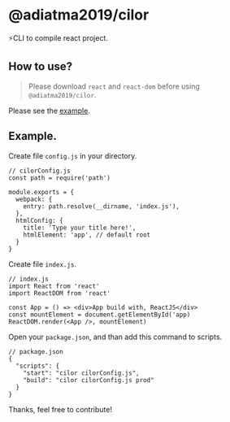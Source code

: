 # @adiatma2019/cilor

⚡️CLI to compile react project.

## How to use?

> Please download `react` and `react-dom` before using `@adiatma2019/cilor`.

Please see the [example](https://github.com/adiatma/example-use-cilor).

## Example.
Create file `config.js` in your directory.

```
// cilorConfig.js
const path = require('path')

module.exports = {
  webpack: {
    entry: path.resolve(__dirname, 'index.js'),
  },
  htmlConfig: {
    title: 'Type your title here!',
    htmlElement: 'app', // default root
  }
}
```

Create file `index.js`.

```
// index.js
import React from 'react'
import ReactDOM from 'react'

const App = () => <div>App build with, ReactJS</div>
const mountElement = document.getElementById('app)
ReactDOM.render(<App />, mountElement)
```

Open your `package.json`, and than add this command to scripts.
```
// package.json
{
  "scripts": {
    "start": "cilor cilorConfig.js",
    "build": "cilor cilorConfig.js prod"
  }
}
```

Thanks, feel free to contribute!
